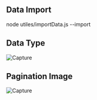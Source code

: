 ## Data Import
node utiles/importData.js --import 

## Data Type 

![Capture](https://user-images.githubusercontent.com/34993664/115155414-b7471580-a0a1-11eb-9011-de211da9788a.PNG)

## Pagination Image   
![Capture](https://user-images.githubusercontent.com/34993664/115155602-9206d700-a0a2-11eb-934d-bbca71edd49c.PNG)

